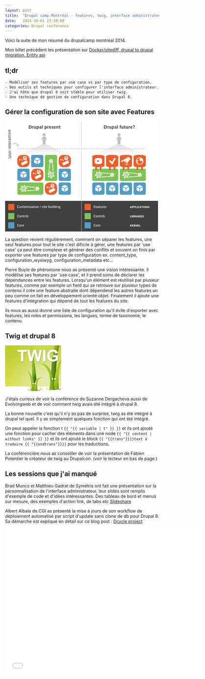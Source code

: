 ```yaml
---
layout: post
title:  "Drupal camp Montréal - features, twig, interface administrateur, Dcycle d8"
date:   2014-10-01 23:10:00
categories: Drupal conference
---
```


Voici la suite de mon résumé du drupalcamp montréal 2014. 

Mon billet précédent les présentation sur  [Docker/sitediff, drupal to drupal migration, Entity api](/drupal/conference/2014/09/29/Drupal_camp_montreal_Docker_sitediff_d2d_migration_Entity_Api.html)

## tl;dr
```
- Modéliser ses features par use case vs par type de configuration.
- Des outils et techniques pour configurer l'interface administrateur.
- J'ai hâte que drupal 8 soit stable pour utiliser twig.
- Une technique de gestion de configuration dans Drupal 8.
```


Gérer la configuration de son site avec Features
--------

![features](/images/drupalcamp/features.png)

La question revient régulièrement, comment on séparer les features, une seul 
features pour tout le site c'est dificile à gérer, une features par 
'use case' ça peut être complexe et générer des conflits et souvent on finis par
exporter une features par type de configuration ex. content\_type, 
configuration\_wysiwyg, configuration\_metadata etc...

Pierre Buyle de phéromone nous as présenté une vision intéressante. Il modélise
ses features par 'use case', et il prend soins de déclarer les dépendances
entre les features. Lorsqu'un élément est réutilisé par plusieur features, comme
par exemple un field qui se retrouve sur plusieur types de contenu il crée une 
feature abstraite dont dépendend les autres features un peu comme on fait en 
développement orienté objet. Finalement il ajoute une features d'intégration qui
dépend de tout les features du site.

Ils nous as aussi donné une liste de configuration qu'il évite d'exporter avec
features, les roles et permissions, les langues, terme de taxonomie, le contenu.

Twig et drupal 8
----------------

![twig](/images/drupalcamp/twig.png)

J'étais curieux de voir la conférence de Suzanne Dergacheva aussi de Evolvingweb 
et de voir comment twig avais été intégré à drupal 8.

La bonne nouvelle c'est qu'il n'y as pas de surprise, twig as été intégré 
à drupal tel quel. Il y as simplement quelques fonction qui ont été intégré.

On peut appeler la fonction t `{{ "{{ variable | t" }} }}` et ils ont ajouté 
une fonction pour cacher des éléments dans une node `{{ "{{ content | without links" }} }}`
et ils ont ajouté le block `{{ "{{trans"}}}}text à traduire {{ "{{endtrans"}}}}` pour 
les traductions.

La conférencière nous as conseiller de voir la présentation de Fabien Potentier
le créateur de twig au Drupalcon. (voir le lecteur en bas de page.)

Les sessions que j'ai manqué
---------------------------
Brad Muncs et Matthieu Gadrat de Symétris ont fait une présentation sur la 
personnalisation de l'interface administrateur, leur slides sont remplis d'exemple
de code et d'idées intéressantes. Des tableau de bord et menus sur mesure, des 
exemples d'action link, de tabs etc
[Slideshare](http://fr.slideshare.net/Symetris/ppt-drupal-campmtl2014backendv01)

Albert Albala de CGI as présenté la mise à jours de son workflow de déploiement automatisé
par script d'update sans clone de db pour Drupal 8. Sa démarche est expliqué en 
détail sur ce blog post :
[Dcycle project ](http://dcycleproject.org/blog/68/approach-code-driven-development-drupal-8)



<iframe width="640" height="480" src="//www.youtube.com/embed/18sxjsLTesE?rel=0" frameborder="0" allowfullscreen></iframe>
